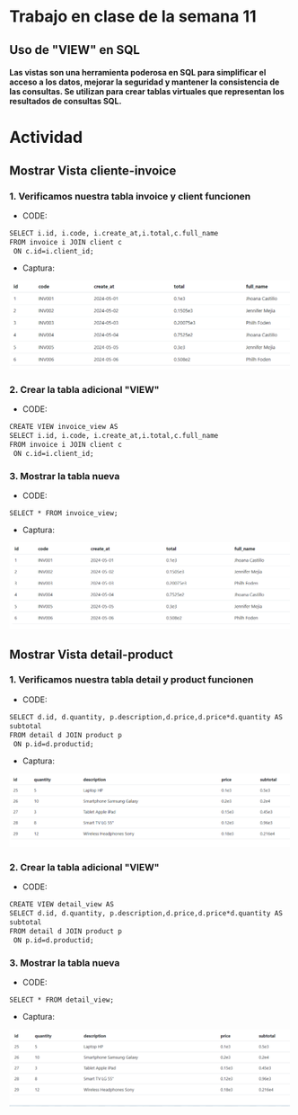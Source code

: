 # Trabajo en clase de la semana 11

## Uso de "VIEW" en SQL
#### Las vistas son una herramienta poderosa en SQL para simplificar el acceso a los datos, mejorar la seguridad y mantener la consistencia de las consultas. Se utilizan para crear tablas virtuales que representan los resultados de consultas SQL.

# Actividad
## Mostrar Vista cliente-invoice
### 1. Verificamos nuestra tabla invoice y client funcionen
- CODE:
 ```
SELECT i.id, i.code, i.create_at,i.total,c.full_name
FROM invoice i JOIN client c
  ON c.id=i.client_id;
 ```
- Captura:
<img src="Img/Captura de pantalla 2024-06-28 170351.png" alt="drawing" width="500"/>

### 2. Crear la tabla adicional "VIEW"
- CODE:
 ```
CREATE VIEW invoice_view AS
SELECT i.id, i.code, i.create_at,i.total,c.full_name
FROM invoice i JOIN client c
  ON c.id=i.client_id;
 ```
### 3. Mostrar la tabla nueva 

- CODE:
 ```
SELECT * FROM invoice_view;
 ```
- Captura:
<img src="Img/Captura de pantalla 2024-06-28 172619.png" alt="drawing" width="500"/>

## Mostrar Vista detail-product
### 1. Verificamos nuestra tabla detail y product funcionen
- CODE:
 ```
SELECT d.id, d.quantity, p.description,d.price,d.price*d.quantity AS subtotal
FROM detail d JOIN product p
  ON p.id=d.productid;
 ```
- Captura:
<img src="Img/Captura de pantalla 2024-06-28 173044.png" alt="drawing" width="500"/>

### 2. Crear la tabla adicional "VIEW"
- CODE:
 ```
CREATE VIEW detail_view AS
SELECT d.id, d.quantity, p.description,d.price,d.price*d.quantity AS subtotal
FROM detail d JOIN product p
  ON p.id=d.productid;

 ```
### 3. Mostrar la tabla nueva 

- CODE:
 ```
SELECT * FROM detail_view;
 ```
- Captura:
<img src="Img/Captura de pantalla 2024-06-28 173226.png" alt="drawing" width="500"/>







  
